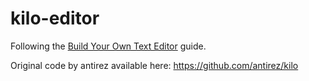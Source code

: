 # kilo-editor
Following the [Build Your Own Text Editor](http://viewsourcecode.org/snaptoken/kilo/) guide.

Original code by antirez available here: https://github.com/antirez/kilo
